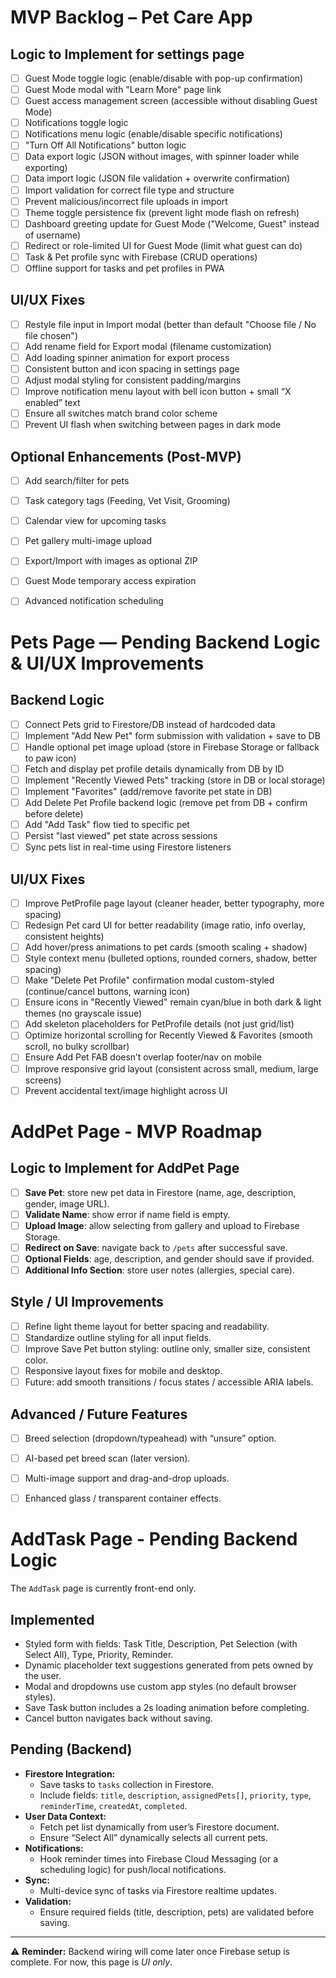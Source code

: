 # MVP Backlog – Pet Care App

## Logic to Implement for settings page
- [ ] Guest Mode toggle logic (enable/disable with pop-up confirmation)
- [ ] Guest Mode modal with "Learn More" page link
- [ ] Guest access management screen (accessible without disabling Guest Mode)
- [ ] Notifications toggle logic
- [ ] Notifications menu logic (enable/disable specific notifications)
- [ ] "Turn Off All Notifications" button logic
- [ ] Data export logic (JSON without images, with spinner loader while exporting)
- [ ] Data import logic (JSON file validation + overwrite confirmation)
- [ ] Import validation for correct file type and structure
- [ ] Prevent malicious/incorrect file uploads in import
- [ ] Theme toggle persistence fix (prevent light mode flash on refresh)
- [ ] Dashboard greeting update for Guest Mode ("Welcome, Guest" instead of username)
- [ ] Redirect or role-limited UI for Guest Mode (limit what guest can do)
- [ ] Task & Pet profile sync with Firebase (CRUD operations)
- [ ] Offline support for tasks and pet profiles in PWA

## UI/UX Fixes
- [ ] Restyle file input in Import modal (better than default "Choose file / No file chosen")
- [ ] Add rename field for Export modal (filename customization)
- [ ] Add loading spinner animation for export process
- [ ] Consistent button and icon spacing in settings page
- [ ] Adjust modal styling for consistent padding/margins
- [ ] Improve notification menu layout with bell icon button + small “X enabled” text
- [ ] Ensure all switches match brand color scheme
- [ ] Prevent UI flash when switching between pages in dark mode

## Optional Enhancements (Post-MVP)
- [ ] Add search/filter for pets
- [ ] Task category tags (Feeding, Vet Visit, Grooming)
- [ ] Calendar view for upcoming tasks
- [ ] Pet gallery multi-image upload
- [ ] Export/Import with images as optional ZIP
- [ ] Guest Mode temporary access expiration
- [ ] Advanced notification scheduling


# Pets Page — Pending Backend Logic & UI/UX Improvements

## Backend Logic
- [ ] Connect Pets grid to Firestore/DB instead of hardcoded data
- [ ] Implement "Add New Pet" form submission with validation + save to DB
- [ ] Handle optional pet image upload (store in Firebase Storage or fallback to paw icon)
- [ ] Fetch and display pet profile details dynamically from DB by ID
- [ ] Implement "Recently Viewed Pets" tracking (store in DB or local storage)
- [ ] Implement "Favorites" (add/remove favorite pet state in DB)
- [ ] Add Delete Pet Profile backend logic (remove pet from DB + confirm before delete)
- [ ] Add "Add Task" flow tied to specific pet
- [ ] Persist "last viewed" pet state across sessions
- [ ] Sync pets list in real-time using Firestore listeners

## UI/UX Fixes
- [ ] Improve PetProfile page layout (cleaner header, better typography, more spacing)
- [ ] Redesign Pet card UI for better readability (image ratio, info overlay, consistent heights)
- [ ] Add hover/press animations to pet cards (smooth scaling + shadow)
- [ ] Style context menu (bulleted options, rounded corners, shadow, better spacing)
- [ ] Make "Delete Pet Profile" confirmation modal custom-styled (continue/cancel buttons, warning icon)
- [ ] Ensure icons in "Recently Viewed" remain cyan/blue in both dark & light themes (no grayscale issue)
- [ ] Add skeleton placeholders for PetProfile details (not just grid/list)
- [ ] Optimize horizontal scrolling for Recently Viewed & Favorites (smooth scroll, no bulky scrollbar)
- [ ] Ensure Add Pet FAB doesn’t overlap footer/nav on mobile
- [ ] Improve responsive grid layout (consistent across small, medium, large screens)
- [ ] Prevent accidental text/image highlight across UI

# AddPet Page - MVP Roadmap

## Logic to Implement for AddPet Page
- [ ] **Save Pet**: store new pet data in Firestore (name, age, description, gender, image URL).  
- [ ] **Validate Name**: show error if name field is empty.  
- [ ] **Upload Image**: allow selecting from gallery and upload to Firebase Storage.  
- [ ] **Redirect on Save**: navigate back to `/pets` after successful save.  
- [ ] **Optional Fields**: age, description, and gender should save if provided.  
- [ ] **Additional Info Section**: store user notes (allergies, special care).  

## Style / UI Improvements
- [ ] Refine light theme layout for better spacing and readability.  
- [ ] Standardize outline styling for all input fields.  
- [ ] Improve Save Pet button styling: outline only, smaller size, consistent color.  
- [ ] Responsive layout fixes for mobile and desktop.  
- [ ] Future: add smooth transitions / focus states / accessible ARIA labels.  

## Advanced / Future Features
- [ ] Breed selection (dropdown/typeahead) with “unsure” option.  
- [ ] AI-based pet breed scan (later version).  
- [ ] Multi-image support and drag-and-drop uploads.  
- [ ] Enhanced glass / transparent container effects.  


# AddTask Page - Pending Backend Logic

The `AddTask` page is currently front-end only.  

## Implemented
- Styled form with fields: Task Title, Description, Pet Selection (with Select All), Type, Priority, Reminder.
- Dynamic placeholder text suggestions generated from pets owned by the user.
- Modal and dropdowns use custom app styles (no default browser styles).
- Save Task button includes a 2s loading animation before completing.
- Cancel button navigates back without saving.

## Pending (Backend)
- **Firestore Integration:** 
  - Save tasks to `tasks` collection in Firestore.
  - Include fields: `title`, `description`, `assignedPets[]`, `priority`, `type`, `reminderTime`, `createdAt`, `completed`.
- **User Data Context:** 
  - Fetch pet list dynamically from user’s Firestore document.
  - Ensure “Select All” dynamically selects all current pets.
- **Notifications:** 
  - Hook reminder times into Firebase Cloud Messaging (or a scheduling logic) for push/local notifications.
- **Sync:** 
  - Multi-device sync of tasks via Firestore realtime updates.
- **Validation:** 
  - Ensure required fields (title, description, pets) are validated before saving.

---

⚠️ **Reminder:** Backend wiring will come later once Firebase setup is complete. For now, this page is *UI only*.
